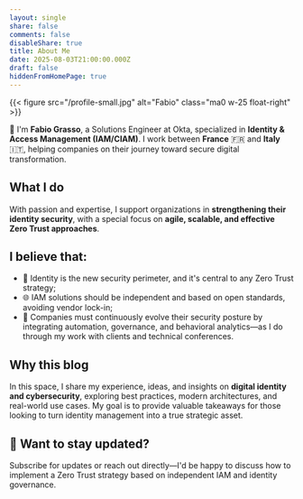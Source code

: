 ```yaml
---
layout: single
share: false
comments: false
disableShare: true
title: About Me
date: 2025-08-03T21:00:00.000Z
draft: false
hiddenFromHomePage: true
---
```


{{< figure src="/profile-small.jpg" alt="Fabio" class="ma0 w-25 float-right" >}}

👋 I'm **Fabio Grasso**, a Solutions Engineer at Okta, specialized in **Identity & Access Management (IAM/CIAM)**. I work between **France** 🇫🇷 and **Italy** 🇮🇹, helping companies on their journey toward secure digital transformation.

## What I do

With passion and expertise, I support organizations in **strengthening their identity security**, with a special focus on **agile, scalable, and effective Zero Trust approaches**.

## I believe that:

* 🔐 Identity is the new security perimeter, and it's central to any Zero Trust strategy;
* 🌐 IAM solutions should be independent and based on open standards, avoiding vendor lock-in;
* 🚀 Companies must continuously evolve their security posture by integrating automation, governance, and behavioral analytics—as I do through my work with clients and technical conferences.

## Why this blog

In this space, I share my experience, ideas, and insights on **digital identity and cybersecurity**, exploring best practices, modern architectures, and real-world use cases. My goal is to provide valuable takeaways for those looking to turn identity management into a true strategic asset.

## 📣 Want to stay updated?

Subscribe for updates or reach out directly—I'd be happy to discuss how to implement a Zero Trust strategy based on independent IAM and identity governance.
